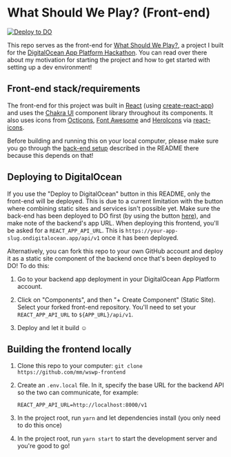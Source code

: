 # What Should We Play? (Front-end)

[![Deploy to DO](https://mp-assets1.sfo2.digitaloceanspaces.com/deploy-to-do/do-btn-blue.svg)](https://cloud.digitalocean.com/apps/new?repo=https://github.com/mm/wswp-frontend/tree/main)

This repo serves as the front-end for [What Should We Play?](https://github.com/mm/wswp), a project I built for the [DigitalOcean App Platform Hackathon](https://dev.to/devteam/announcing-the-digitalocean-app-platform-hackathon-on-dev-2i1k). You can read over there about my motivation for starting the project and how to get started with setting up a dev environment!

## Front-end stack/requirements

The front-end for this project was built in [React](https://reactjs.org) (using [create-react-app](https://github.com/facebook/create-react-app)) and uses the [Chakra UI](https://chakra-ui.com) component library throughout its components. It also uses icons from [Octicons](https://primer.style/octicons/), [Font Awesome](https://fontawesome.com) and [HeroIcons](https://heroicons.com) via [react-icons](https://react-icons.github.io/react-icons/). 

Before building and running this on your local computer, please make sure you go through the [back-end setup](https://github.com/mm/wswp) described in the README there because this depends on that!

## Deploying to DigitalOcean

If you use the "Deploy to DigitalOcean" button in this README, only the front-end will be deployed. This is due to a current limitation with the button where combining static sites and services isn't possible yet. Make sure the back-end has been deployed to DO first (by using the button [here](https://github.com/mm/wswp)), and make note of the backend's app URL. When deploying this frontend, you'll be asked for a `REACT_APP_API_URL`. This is `https://your-app-slug.ondigitalocean.app/api/v1` once it has been deployed.

Alternatively, you can fork this repo to your own GitHub account and deploy it as a static site component of the backend once that's been deployed to DO! To do this:

1. Go to your backend app deployment in your DigitalOcean App Platform account.

2. Click on "Components", and then "+ Create Component" (Static Site). Select your forked front-end repository. You'll need to set your `REACT_APP_API_URL` to `${APP_URL}/api/v1`. 

3. Deploy and let it build ☺️

## Building the frontend locally

1. Clone this repo to your computer: `git clone https://github.com/mm/wswp-frontend`

2. Create an `.env.local` file. In it, specify the base URL for the backend API so the two can communicate, for example:

    ```
    REACT_APP_API_URL=http://localhost:8000/v1
    ```

3. In the project root, run `yarn` and let dependencies install (you only need to do this once)

4. In the project root, run `yarn start` to start the development server and you're good to go!